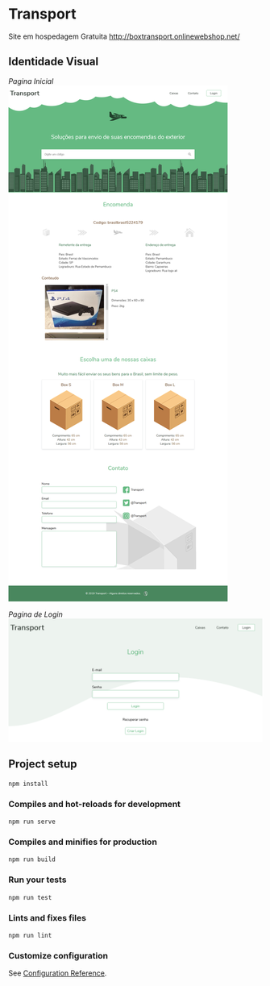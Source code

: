 # Transport

Site em hospedagem Gratuita http://boxtransport.onlinewebshop.net/

## Identidade Visual

*Pagina Inicial*
![Screenshot Transport](/src/assets/Screenshot_Transport.png)  

*Pagina de Login*
![Screenshot Login](/src/assets/Screenshot_Login.png)

## Project setup
```
npm install
```

### Compiles and hot-reloads for development
```
npm run serve
```

### Compiles and minifies for production
```
npm run build
```

### Run your tests
```
npm run test
```

### Lints and fixes files
```
npm run lint
```

### Customize configuration
See [Configuration Reference](https://cli.vuejs.org/config/).
